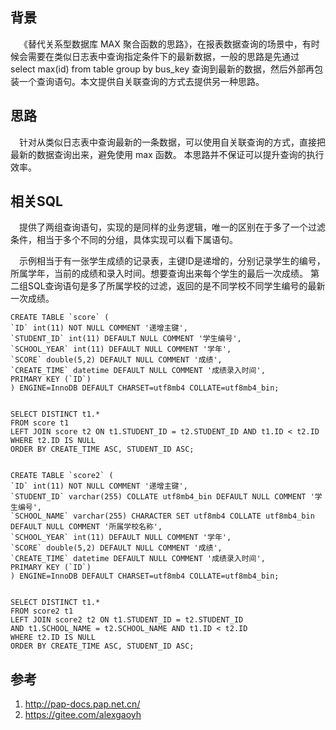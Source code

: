 ## 背景

&ensp;&ensp;《替代关系型数据库 MAX 聚合函数的思路》，在报表数据查询的场景中，有时候会需要在类似日志表中查询指定条件下的最新数据，一般的思路是先通过 select max(id) from table group by bus_key 查询到最新的数据，然后外部再包装一个查询语句。本文提供自关联查询的方式去提供另一种思路。

## 思路

&ensp;&ensp;针对从类似日志表中查询最新的一条数据，可以使用自关联查询的方式，直接把最新的数据查询出来，避免使用 max 函数。 本思路并不保证可以提升查询的执行效率。

## 相关SQL

&ensp;&ensp;提供了两组查询语句，实现的是同样的业务逻辑，唯一的区别在于多了一个过滤条件，相当于多个不同的分组，具体实现可以看下属语句。

&ensp;&ensp;示例相当于有一张学生成绩的记录表，主键ID是递增的，分别记录学生的编号，所属学年，当前的成绩和录入时间。想要查询出来每个学生的最后一次成绩。 第二组SQL查询语句是多了所属学校的过滤，返回的是不同学校不同学生编号的最新一次成绩。

```mysql
CREATE TABLE `score` (
`ID` int(11) NOT NULL COMMENT '递增主键',
`STUDENT_ID` int(11) DEFAULT NULL COMMENT '学生编号',
`SCHOOL_YEAR` int(11) DEFAULT NULL COMMENT '学年',
`SCORE` double(5,2) DEFAULT NULL COMMENT '成绩',
`CREATE_TIME` datetime DEFAULT NULL COMMENT '成绩录入时间',
PRIMARY KEY (`ID`)
) ENGINE=InnoDB DEFAULT CHARSET=utf8mb4 COLLATE=utf8mb4_bin;


SELECT DISTINCT t1.*
FROM score t1
LEFT JOIN score t2 ON t1.STUDENT_ID = t2.STUDENT_ID AND t1.ID < t2.ID
WHERE t2.ID IS NULL
ORDER BY CREATE_TIME ASC, STUDENT_ID ASC;
```

```mysql

CREATE TABLE `score2` (
`ID` int(11) NOT NULL COMMENT '递增主键',
`STUDENT_ID` varchar(255) COLLATE utf8mb4_bin DEFAULT NULL COMMENT '学生编号',
`SCHOOL_NAME` varchar(255) CHARACTER SET utf8mb4 COLLATE utf8mb4_bin DEFAULT NULL COMMENT '所属学校名称',
`SCHOOL_YEAR` int(11) DEFAULT NULL COMMENT '学年',
`SCORE` double(5,2) DEFAULT NULL COMMENT '成绩',
`CREATE_TIME` datetime DEFAULT NULL COMMENT '成绩录入时间',
PRIMARY KEY (`ID`)
) ENGINE=InnoDB DEFAULT CHARSET=utf8mb4 COLLATE=utf8mb4_bin;


SELECT DISTINCT t1.*
FROM score2 t1
LEFT JOIN score2 t2 ON t1.STUDENT_ID = t2.STUDENT_ID
AND t1.SCHOOL_NAME = t2.SCHOOL_NAME AND t1.ID < t2.ID
WHERE t2.ID IS NULL
ORDER BY CREATE_TIME ASC, STUDENT_ID ASC;
```

## 参考
1. http://pap-docs.pap.net.cn/
2. https://gitee.com/alexgaoyh
